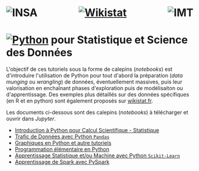 # <center> <a href="http://www.insa-toulouse.fr/" ><img src="http://www.math.univ-toulouse.fr/~besse/Wikistat/Images/logo-insa.jpg" style="float:left; max-width: 100px; display: inline" alt="INSA"/></a> <a href="http://wikistat.fr/" ><img src="http://www.math.univ-toulouse.fr/~besse/Wikistat/Images/wikistat.jpg" style="max-width: 200px; display: inline"  alt="Wikistat"/></a> <a href="http://www.math.univ-toulouse.fr/" ><img src="http://www.math.univ-toulouse.fr/~besse/Wikistat/Images/logo_imt.jpg" style="float:right; max-width: 200px; display: inline" alt="IMT"/> </a> </center>


# <a href="https://www.python.org/"><img src="https://upload.wikimedia.org/wikipedia/commons/thumb/f/f8/Python_logo_and_wordmark.svg/390px-Python_logo_and_wordmark.svg.png" style="max-width: 150px; display: inline" alt="Python"/></a> pour Statistique et Science des Données

L'objectif de ces tutoriels sous la forme de calepins (*notebooks*) est d'introduire l'utilisation de Python pour tout d'abord la préparation (*data munging* ou *wrangling*) de données, éventuellement massives, puis leur valorisation en enchaînant phases d'exploration puis de modélisaiton ou d'apprentissage. Des exemples plus détaillés sur des données spécifiques (en R et en python) sont également proposés sur [wikistat.fr](\http://wikistat.fr).

Les documents ci-dessous sont des calepins (*notebooks*) à télécharger et ouvrir dans *Jupyter*.

* [Introduction à Python pour  Calcul Scientifique - Statistique](https://github.com/wikistat/Wikistat-Intro-Python/blob/master/Cal1-introPython.ipynb)
* [Trafic de Données avec Python `Pandas`](https://github.com/wikistat/Intro-Python/blob/master/Cal2-PythonPandas.ipynb)
* [Graphiques en Python et autre tutoriels](https://github.com/wikistat/Intro-Python/blob/master/Cal3-PythonGraphes.ipynb)
* [Programmation élémentaire en Python](http://wikistat.fr/Notebooks/Cal4-PythonProgram.ipynb)
* [Apprentissage Statistique et/ou Machine avec Python `Scikit-Learn`](https://github.com/wikistat/Intro-Python/blob/master/Cal5-PythonSklearn.ipynb)
* [Apprentissage de Spark avec PySpark](http://wikistat.fr/Notebooks/Cal6-PythonSpark.ipynb)

